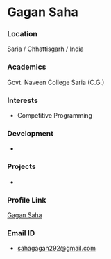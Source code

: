 # Gagan Saha

### Location

Saria / Chhattisgarh / India

### Academics

Govt. Naveen College Saria (C.G.)

### Interests

- Competitive Programming

### Development

- 

### Projects

-

### Profile Link

[Gagan Saha](https://github.com/sahagagan05)

### Email ID

- sahagagan292@gmail.com
